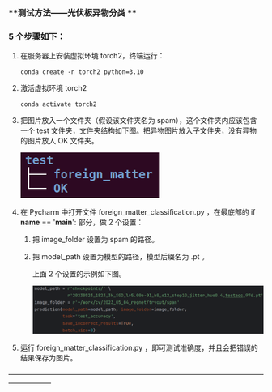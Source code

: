### **测试方法——光伏板异物分类 **



### 5 个步骤如下：

1. 在服务器上安装虚拟环境 torch2，终端运行：

   ```
   conda create -n torch2 python=3.10
   ```

   

2. 激活虚拟环境 torch2

   

   ```
   conda activate torch2
   ```

   

3. 把图片放入一个文件夹（假设该文件夹名为 spam），这个文件夹内应该包含一个 test 文件夹，文件夹结构如下图。把异物图片放入子文件夹，没有异物的图片放入 OK 文件夹。

   ![image-20230523193446984](assets/image-20230523193446984.png)

4. 在 Pycharm 中打开文件 foreign_matter_classification.py ，在最底部的 if __name__ == '__main__': 部分，做 2 个设置：

   1. 把 image_folder 设置为 spam 的路径。

   2. 把 model_path 设置为模型的路径，模型后缀名为 .pt 。

      上面 2 个设置的示例如下图。

      ![image-20230523194618874](assets/image-20230523194618874.png)

5. 运行 foreign_matter_classification.py ，即可测试准确度，并且会把错误的结果保存为图片。



——————————————————————————————————————————

